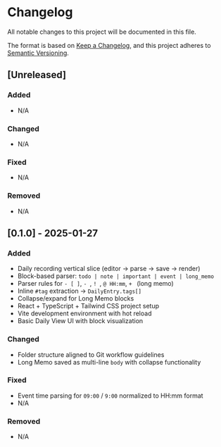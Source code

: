 # Changelog

All notable changes to this project will be documented in this file.

The format is based on [Keep a Changelog](https://keepachangelog.com/en/1.0.0/),
and this project adheres to [Semantic Versioning](https://semver.org/spec/v2.0.0.html).

## [Unreleased]

### Added
- N/A

### Changed
- N/A

### Fixed
- N/A

### Removed
- N/A

## [0.1.0] - 2025-01-27

### Added
- Daily recording vertical slice (editor → parse → save → render)
- Block-based parser: `todo | note | important | event | long_memo`
- Parser rules for `- [ ]`, `- `, `! `, `@ HH:mm`, `+ ` (long memo)
- Inline `#tag` extraction → `DailyEntry.tags[]`
- Collapse/expand for Long Memo blocks
- React + TypeScript + Tailwind CSS project setup
- Vite development environment with hot reload
- Basic Daily View UI with block visualization

### Changed
- Folder structure aligned to Git workflow guidelines
- Long Memo saved as multi-line `body` with collapse functionality

### Fixed
- Event time parsing for `09:00` / `9:00` normalized to HH:mm format
- N/A

### Removed
- N/A
